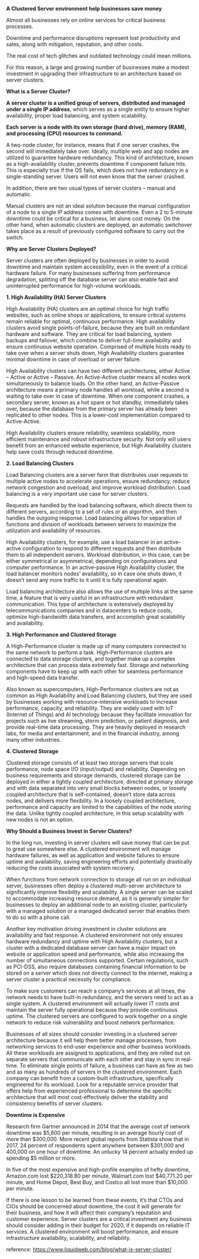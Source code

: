<b>A Clustered Server environment help businesses save money</b><br>
  
Almost all businesses rely on online services for critical business processes.

Downtime and performance disruptions represent lost productivity and sales, along with mitigation, reputation, and other costs.

The real cost of tech glitches and outdated technology could mean millions.

For this reason, a large and growing number of businesses make a modest investment in upgrading their infrastructure to an architecture based on server clusters.

<b>What is a Server Cluster?</b><br>

<b>A server cluster is a unified group of servers, distributed and managed under a single IP address</b>, which serves as a single entity to ensure higher availability, 
proper load balancing, and system scalability. 

<b>Each server is a node with its own storage (hard drive), memory (RAM), and processing (CPU) resources to command.</b><br>

A two-node cluster, for instance, means that if one server crashes, the second will immediately take over. 
Ideally, multiple web and app nodes are utilized to guarantee hardware redundancy. 
This kind of architecture, known as a high-availability cluster, prevents downtime if component failure hits. 
This is especially true if the OS fails, which does not have redundancy in a single-standing server. Users will not even know that the server crashed.

In addition, there are two usual types of server clusters – manual and automatic.

Manual clusters are not an ideal solution because the manual configuration of a node to a single IP address comes with downtime. 
Even a 2 to 5-minute downtime could be critical for a business, let alone cost money.
On the other hand, when automatic clusters are deployed, an automatic switchover takes place as a result of previously configured software to carry out the switch.

<b>Why are Server Clusters Deployed?</b><br>

Server clusters are often deployed by businesses in order to avoid downtime and maintain system accessibility, even in the event of a critical hardware failure.
For many businesses suffering from performance degradation, splitting off the database server can also enable fast and uninterrupted performance for 
high-volume workloads.
  
<b>1. High Availability (HA) Server Clusters</b><br>

High Availability (HA) clusters are an optimal choice for high traffic websites, such as online shops or applications, to ensure critical systems remain reliable for 
optimal, continuous performance. High availability clusters avoid single points-of-failure, because they are built on redundant hardware and software. 
They are critical for load balancing, system backups and failover, which combine to deliver full-time availability and ensure continuous website operation. 
Comprised of multiple hosts ready to take over when a server shuts down, High Availability clusters guarantee minimal downtime in case of overload or server failure.

High Availability clusters can have two different architectures, either Active – Active or Active – Passive. 
An Active-Active cluster means all nodes work simultaneously to balance loads. 
On the other hand, an Active-Passive architecture means a primary node handles all workload, while a second is waiting to take over in case of downtime. 
When one component crashes, a secondary server, known as a hot spare or hot standby, immediately takes over, 
because the database from the primary server has already been replicated to other nodes. 
This is a lower-cost implementation compared to Active-Active.

High Availability clusters ensure reliability, seamless scalability, more efficient maintenance and robust infrastructure security. 
Not only will users benefit from an enhanced website experience, but High Availability clusters help save costs through reduced downtime.

<b>2. Load Balancing Clusters</b><br>

Load Balancing clusters are a server farm that distributes user requests to multiple active nodes to accelerate operations, ensure redundancy, 
reduce network congestion and overload, and improve workload distribution. Load balancing is a very important use case for server clusters.

Requests are handled by the load balancing software, which directs them to different servers, according to a set of rules or an algorithm, and then handles the 
outgoing response. Load balancing allows for separation of functions and division of workloads between servers to maximize the utilization and availability of 
resources.

High Availability clusters, for example, use a load balancer in an active-active configuration to respond to different requests and then distribute them to all 
independent servers. Workload distribution, in this case, can be either symmetrical or asymmetrical, depending on configurations and computer performance. 
In an active-passive High Availability cluster, the load balancer monitors nodes’ availability, so in case one shuts down, it doesn’t send any more traffic to it until
it is fully operational again.

Load balancing architecture also allows the use of multiple links at the same time, a feature that is very useful in an infrastructure with redundant communication. 
This type of architecture is extensively deployed by telecommunications companies and in datacenters to reduce costs, optimize high-bandwidth data transfers, and
accomplish great scalability and availability.

<b>3. High Performance and Clustered Storage</b><br>

A High-Performance cluster is made up of many computers connected to the same network to perform a task. 
High-Performance clusters are connected to data storage clusters, and together make up a complex architecture that can process data extremely fast. 
Storage and networking components have to keep up with each other for seamless performance and high-speed data transfer.

Also known as supercomputers, High-Performance clusters are not as common as High Availability and Load Balancing clusters, 
but they are used by businesses working with resource-intensive workloads to increase performance, capacity, and reliability. 
They are widely used with IoT (Internet of Things) and AI technology because they facilitate innovation for projects such as live streaming, storm prediction, 
or patient diagnosis, and provide real-time data processing. They are heavily deployed in research labs, for media and entertainment, and in the financial industry, 
among many other industries.

<b>4. Clustered Storage</b><br>

Clustered storage consists of at least two storage servers that scale performance, node space I/O (input/output) and reliability. 
Depending on business requirements and storage demands, clustered storage can be deployed in either a tightly coupled architecture, directed at primary storage and 
with data separated into very small blocks between nodes, or loosely coupled architecture that is self-contained, doesn’t store data across nodes, and delivers more 
flexibility. In a loosely coupled architecture, performance and capacity are limited to the capabilities of the node storing the data. Unlike tightly coupled 
architecture, in this setup scalability with new nodes is not an option.

<b>Why Should a Business Invest in Server Clusters?</b><br>

In the long run, investing in server clusters will save money that can be put to great use somewhere else. A clustered environment will manage hardware failures, as 
well as application and website failures to ensure uptime and availability, saving engineering efforts and potentially drastically reducing the costs associated with 
system recovery.

When functions from network connection to storage all run on an individual server, businesses often deploy a clustered multi-server architecture to significantly 
improve flexibility and scalability. A single server can be scaled to accommodate increasing resource demand, as it is generally simpler for businesses to deploy an 
additional node to an existing cluster, particularly with a managed solution or a managed dedicated server that enables them to do so with a phone call.

Another key motivation driving investment in cluster solutions are availability and fast response. A clustered environment not only ensures hardware redundancy and 
uptime with High Availability clusters, but a cluster with a dedicated database server can have a major impact on website or application speed and performance, while also increasing the number of simultaneous connections supported. Certain regulations, such as PCI-DSS, also require databases containing financial information to be stored on a server which does not directly connect to the internet, making a server cluster a practical necessity for compliance.

To make sure customers can reach a company’s services at all times, the network needs to have built-in redundancy, and the servers need to act as a single system. A 
clustered environment will actually lower IT costs and maintain the server fully operational because they provide continuous uptime. The clustered servers are 
configured to work together on a single network to reduce risk vulnerability and boost network performance.

Businesses of all sizes should consider investing in a clustered server architecture because it will help them better manage processes, from networking services to 
end-user experience and other business workloads. All these workloads are assigned to applications, and they are rolled out on separate servers that communicate with 
each other and stay in sync in real-time. To eliminate single points of failure, a business can have as few as two and as many as hundreds of servers in the clustered 
environment. Each company can benefit from a custom-built infrastructure, specifically engineered for its workload. Look for a reputable service provider that offers 
help from experienced professional to determine the specific architecture that will most cost-effectively deliver the stability and consistency benefits of server 
clusters.

<b>Downtime is Expensive</b><br>

Research firm Gartner announced in 2014 that the average cost of network downtime was $5,600 per minute, resulting in an average hourly cost of more than $300,000. 
More recent global reports from Statista show that in 2017, 24 percent of respondents spent anywhere between $301,000 and 400,000 on one hour of downtime. An unlucky 
14 percent actually ended up spending $5 million or more.

In five of the most expensive and high-profile examples of hefty downtime, Amazon.com lost $220,318.80 per minute, Walmart.com lost $40,771.20 per minute, and Home 
Depot, Best Buy, and Costco all lost more than $10,000 per minute.

If there is one lesson to be learned from these events, it’s that CTOs and CIOs should be concerned about downtime, the cost it will generate for their business, and 
how it will affect their company’s reputation and customer experience. Server clusters are a critical investment any business should consider adding in their budget 
for 2020, if it depends on reliable IT services. A clustered environment will boost performance, and ensure infrastructure availability, scalability, and reliability.

reference: https://www.liquidweb.com/blog/what-is-server-cluster/
